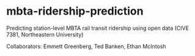 # mbta-ridership-prediction
 Predicting station-level MBTA rail transit ridership using open data (CIVE 7381, Northeastern University)

 Collaborators: Emmett Greenberg, Ted Banken, Ethan McIntosh
